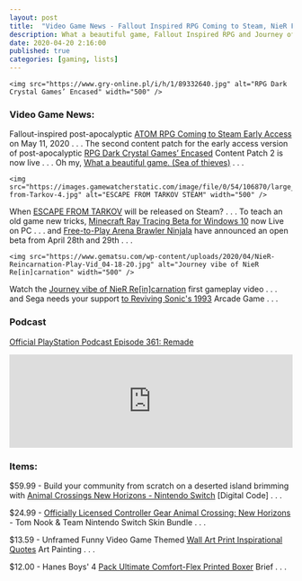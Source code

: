 ```yaml
---
layout: post
title:  "Video Game News - Fallout Inspired RPG Coming to Steam, NieR First Time Play?"
description: What a beautiful game, Fallout Inspired RPG and Journey of NieR Re[in]carnation, will it be released?
date: 2020-04-20 2:16:00
published: true
categories: [gaming, lists]
---
```


<p align="center">
    
    <img src="https://www.gry-online.pl/i/h/1/89332640.jpg" alt="RPG Dark Crystal Games’ Encased" width="500" />
    
</p>

### Video Game News:

Fallout-inspired post-apocalyptic [ATOM RPG Coming to Steam Early Access](http://www.gamebanshee.com/news/123645-atom-rpg-trudograd-coming-to-steam-early-access.html) on May 11, 2020 . . . The second content patch for the early access version of post-apocalyptic [RPG Dark Crystal Games’ Encased](http://www.gamebanshee.com/news/123637-encased-content-patch-2-live.html) Content Patch 2 is now live . . . Oh my, [What a beautiful game. (Sea of thieves)](https://www.reddit.com/r/gaming/comments/g4hv8s/what_a_beautiful_game_sea_of_thieves/) . . . 


<p align="center">
    
    <img src="https://images.gamewatcherstatic.com/image/file/0/54/106870/large_Escape-from-Tarkov-4.jpg" alt="ESCAPE FROM TARKOV STEAM" width="500" />
    
</p>

When [ESCAPE FROM TARKOV](https://www.gamewatcher.com/news/escape-from-tarkov-steam) will be released on Steam? . . . To teach an old game new tricks, [Minecraft Ray Tracing Beta for Windows 10](https://attackofthefanboy.com/news/minecraft-for-windows-10-ray-tracing-beta-live-on-pc/) now Live on PC . . . and [Free-to-Play Arena Brawler Ninjala](https://nichegamer.com/2020/04/18/free-to-play-arena-brawler-ninjala-open-beta-runs-april-28th-and-29th/) have announced an open beta from April 28th and 29th . . . 

<p align="center">
    
    <img src="https://www.gematsu.com/wp-content/uploads/2020/04/NieR-Reincarnation-Play-Vid_04-18-20.jpg" alt="Journey vibe of NieR Re[in]carnation" width="500" />
    
</p>

Watch the [Journey vibe of NieR Re[in]carnation](https://www.gematsu.com/2020/04/nier-reincarnation-first-gameplay-video) first gameplay video . . . and Sega needs your support [to Reviving Sonic's 1993](https://www.nintendolife.com/news/2020/04/sega_open_to_reviving_sonics_1993_arcade_game_but_needs_your_support) Arcade Game . . . 


### Podcast

[Official PlayStation Podcast Episode 361: Remade](https://soundcloud.com/playstation/official-playstation-podcast-episode-361-remade)

<iframe width="100%" height="166" scrolling="no" frameborder="no" src="https://w.soundcloud.com/player/?url=https%3A//api.soundcloud.com/tracks/801102274&amp;color=2784d1"></iframe>


### Items:

$59.99 - Build your community from scratch on a deserted island brimming with [Animal Crossings New Horizons - Nintendo Switch](https://amzn.to/3cyR9z6) [Digital Code] . . . 

$24.99 - [Officially Licensed Controller Gear Animal Crossing: New Horizons](https://amzn.to/2RSzBGe) - Tom Nook & Team Nintendo Switch Skin Bundle . . . 

$13.59 - Unframed Funny Video Game Themed [Wall Art Print Inspirational Quotes](https://amzn.to/2zgiZlh) Art Painting . . . 

$12.00 - Hanes Boys' 4 [Pack Ultimate Comfort-Flex Printed Boxer](https://amzn.to/3eA8323) Brief . . . 

